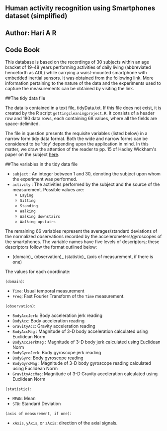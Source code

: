## Human activity recognition using Smartphones dataset (simplified)

## Author: Hari A R

## Code Book

This database is based on the recordings of 30 subjects within an age bracket of 19-48 years performing activities of daily living (abbreviated henceforth as ADL) while carrying a waist-mounted smartphone with embedded inertial sensors. It was obtained from the following [link](http://archive.ics.uci.edu/ml/datasets/Human+Activity+Recognition+Using+Smartphones). More information pertaining to the nature of the data  and the experiments used to capture the measurements can be obtained by visiting the link. 

##The tidy data file

The data is contained in a text file, tidyData.txt. If this file does not exist, it is created by the R script `gettingcleaningproject.R`. It consists of a header row and 180 data rows, each containing 68 values, where all the fields are space-delimited.

The file in question presents the requisite variables (listed below) in a narrow form tidy data format. Both the wide and narrow forms can be considered to be 'tidy' depending upon the application in mind. In this matter, we draw the attention of the reader to pp. 15 of Hadley Wickham's paper on the subject [here](http://vita.had.co.nz/papers/tidy-data.pdf).

##The variables in the tidy data file

 - `subject` : An integer between 1 and 30, denoting the subject upon whom the experiment was performed.
 - `activity` : The activities performed by the subject and the source of the measurement. Possible values are:
    * `Laying`
    * `Sitting`
    * `Standing`
    * `Walking`
    * `Walking downstairs`
    * `Walking upstairs`

The remaining 66 variables represent the averages/standard deviations of the normalized observations recorded by the accelerometers/gyroscopes of the smartphones. The variable names have five levels of descriptors; these descriptors follow the format outlined below:

 - (domain)_ (observation)_ (statistic)_ (axis of measurement, if there is one)

The values for each coordinate:

`(domain)`:

* `Time`: Usual temporal measurement
* `Freq`: Fast Fourier Transform of the `Time` measurement. 

`(observation)`:

 * `BodyAccJerk`: Body acceleration jerk reading
 * `BodyAcc`: Body acceleration reading
 * `GravityAcc`: Gravity acceleration reading
 * `BodyAccMag` : Magnitude of 3-D body acceleration calculated using Euclidean Norm
 * `BodyAccJerkMag` : Magnitude of 3-D body jerk calculated using Euclidean Norm
 * `BodyGyroJerk`: Body gyroscope jerk reading
 * `BodyGyro`: Body gyroscope reading
 * `BodyGyroMag` : Magnitude of 3-D body gyroscope reading calculated using Euclidean Norm
 * `GravityAccMag`: Magnitude of 3-D Gravity acceleration calculated using Euclidean Norm

`(statistic)`:

* `MEAN`: Mean
* `STD`: Standard Deviation

`(axis of measurement, if one)`:

* `xAxis`, `yAxis`, or `zAxis`: direction of the axial signals.
